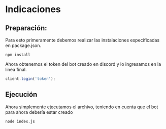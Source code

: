 # Indicaciones
## Preparación:
Para esto primeramente debemos realizar las instalaciones especificadas en package.json.
```
npm install
```
Ahora obtenemos el token del bot creado en discord y lo ingresamos en la linea final.
```javascript
client.login('token');
```
## Ejecución
Ahora simplemente ejecutamos el archivo, teniendo en cuenta que el bot para ahora debería estar creado
```
node index.js
```